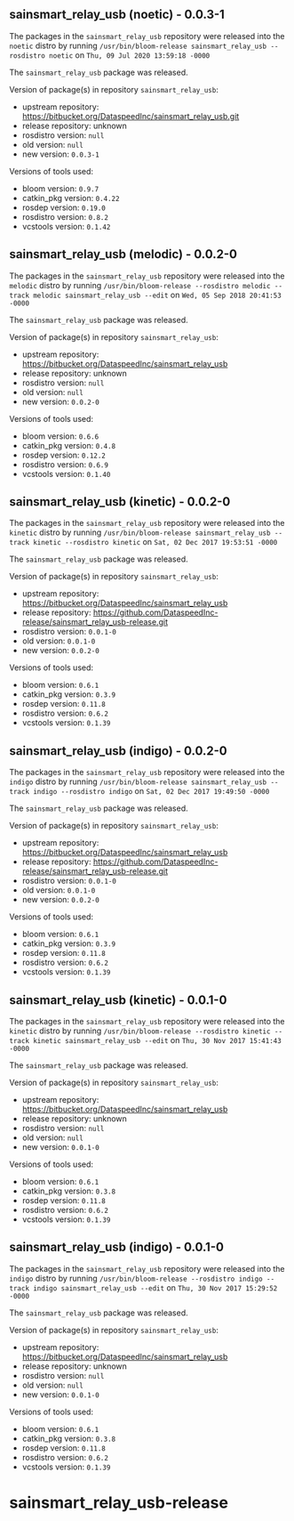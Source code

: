 ## sainsmart_relay_usb (noetic) - 0.0.3-1

The packages in the `sainsmart_relay_usb` repository were released into the `noetic` distro by running `/usr/bin/bloom-release sainsmart_relay_usb --rosdistro noetic` on `Thu, 09 Jul 2020 13:59:18 -0000`

The `sainsmart_relay_usb` package was released.

Version of package(s) in repository `sainsmart_relay_usb`:

- upstream repository: https://bitbucket.org/DataspeedInc/sainsmart_relay_usb.git
- release repository: unknown
- rosdistro version: `null`
- old version: `null`
- new version: `0.0.3-1`

Versions of tools used:

- bloom version: `0.9.7`
- catkin_pkg version: `0.4.22`
- rosdep version: `0.19.0`
- rosdistro version: `0.8.2`
- vcstools version: `0.1.42`


## sainsmart_relay_usb (melodic) - 0.0.2-0

The packages in the `sainsmart_relay_usb` repository were released into the `melodic` distro by running `/usr/bin/bloom-release --rosdistro melodic --track melodic sainsmart_relay_usb --edit` on `Wed, 05 Sep 2018 20:41:53 -0000`

The `sainsmart_relay_usb` package was released.

Version of package(s) in repository `sainsmart_relay_usb`:

- upstream repository: https://bitbucket.org/DataspeedInc/sainsmart_relay_usb
- release repository: unknown
- rosdistro version: `null`
- old version: `null`
- new version: `0.0.2-0`

Versions of tools used:

- bloom version: `0.6.6`
- catkin_pkg version: `0.4.8`
- rosdep version: `0.12.2`
- rosdistro version: `0.6.9`
- vcstools version: `0.1.40`


## sainsmart_relay_usb (kinetic) - 0.0.2-0

The packages in the `sainsmart_relay_usb` repository were released into the `kinetic` distro by running `/usr/bin/bloom-release sainsmart_relay_usb --track kinetic --rosdistro kinetic` on `Sat, 02 Dec 2017 19:53:51 -0000`

The `sainsmart_relay_usb` package was released.

Version of package(s) in repository `sainsmart_relay_usb`:

- upstream repository: https://bitbucket.org/DataspeedInc/sainsmart_relay_usb
- release repository: https://github.com/DataspeedInc-release/sainsmart_relay_usb-release.git
- rosdistro version: `0.0.1-0`
- old version: `0.0.1-0`
- new version: `0.0.2-0`

Versions of tools used:

- bloom version: `0.6.1`
- catkin_pkg version: `0.3.9`
- rosdep version: `0.11.8`
- rosdistro version: `0.6.2`
- vcstools version: `0.1.39`


## sainsmart_relay_usb (indigo) - 0.0.2-0

The packages in the `sainsmart_relay_usb` repository were released into the `indigo` distro by running `/usr/bin/bloom-release sainsmart_relay_usb --track indigo --rosdistro indigo` on `Sat, 02 Dec 2017 19:49:50 -0000`

The `sainsmart_relay_usb` package was released.

Version of package(s) in repository `sainsmart_relay_usb`:

- upstream repository: https://bitbucket.org/DataspeedInc/sainsmart_relay_usb
- release repository: https://github.com/DataspeedInc-release/sainsmart_relay_usb-release.git
- rosdistro version: `0.0.1-0`
- old version: `0.0.1-0`
- new version: `0.0.2-0`

Versions of tools used:

- bloom version: `0.6.1`
- catkin_pkg version: `0.3.9`
- rosdep version: `0.11.8`
- rosdistro version: `0.6.2`
- vcstools version: `0.1.39`


## sainsmart_relay_usb (kinetic) - 0.0.1-0

The packages in the `sainsmart_relay_usb` repository were released into the `kinetic` distro by running `/usr/bin/bloom-release --rosdistro kinetic --track kinetic sainsmart_relay_usb --edit` on `Thu, 30 Nov 2017 15:41:43 -0000`

The `sainsmart_relay_usb` package was released.

Version of package(s) in repository `sainsmart_relay_usb`:

- upstream repository: https://bitbucket.org/DataspeedInc/sainsmart_relay_usb
- release repository: unknown
- rosdistro version: `null`
- old version: `null`
- new version: `0.0.1-0`

Versions of tools used:

- bloom version: `0.6.1`
- catkin_pkg version: `0.3.8`
- rosdep version: `0.11.8`
- rosdistro version: `0.6.2`
- vcstools version: `0.1.39`


## sainsmart_relay_usb (indigo) - 0.0.1-0

The packages in the `sainsmart_relay_usb` repository were released into the `indigo` distro by running `/usr/bin/bloom-release --rosdistro indigo --track indigo sainsmart_relay_usb --edit` on `Thu, 30 Nov 2017 15:29:52 -0000`

The `sainsmart_relay_usb` package was released.

Version of package(s) in repository `sainsmart_relay_usb`:

- upstream repository: https://bitbucket.org/DataspeedInc/sainsmart_relay_usb
- release repository: unknown
- rosdistro version: `null`
- old version: `null`
- new version: `0.0.1-0`

Versions of tools used:

- bloom version: `0.6.1`
- catkin_pkg version: `0.3.8`
- rosdep version: `0.11.8`
- rosdistro version: `0.6.2`
- vcstools version: `0.1.39`


# sainsmart_relay_usb-release